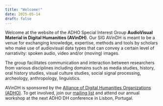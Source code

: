 ```yaml
---
title: "Welcome!"
date: 2025-05-14
draft: false
---
```


Welcome at the website of the ADHO Special Interest Group **AudioVisual Material in Digital Humanities (AVinDH)**. Our SIG AVinDH is meant to be a venue for exchanging knowledge, expertise, methods and tools by scholars who make use of audiovisual data types that can convey a certain level of narrativity: spoken audio, video and/or (moving) images.

The group facilitates communication and interaction between researchers from various disciplines including domains such as media studies, history, oral history studies, visual culture studies, social signal processing, archeology, anthropology, linguistics.

AVinDH is sponsored by the [Alliance of Digital Humanities Organizations (ADHO)](https://adho.org). To get involved, join our [mailing list](https://groups.google.com/g/avindh) and attend our annual workshop at the next ADHO DH conference in Lisbon, Portugal.
